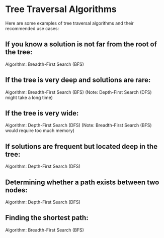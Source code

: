 # Tree Traversal Algorithms

Here are some examples of tree traversal algorithms and their recommended use cases:

## If you know a solution is not far from the root of the tree:

Algorithm: Breadth-First Search (BFS)

## If the tree is very deep and solutions are rare:

Algorithm: Breadth-First Search (BFS)
(Note: Depth-First Search (DFS) might take a long time)

## If the tree is very wide:

Algorithm: Depth-First Search (DFS)
(Note: Breadth-First Search (BFS) would require too much memory)

## If solutions are frequent but located deep in the tree:

Algorithm: Depth-First Search (DFS)

## Determining whether a path exists between two nodes:

Algorithm: Depth-First Search (DFS)

## Finding the shortest path:

Algorithm: Breadth-First Search (BFS)
